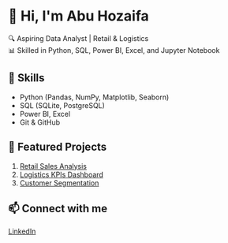 # 👋 Hi, I'm Abu Hozaifa

🔍 Aspiring Data Analyst | Retail & Logistics  
📊 Skilled in Python, SQL, Power BI, Excel, and Jupyter Notebook  

## 🔧 Skills
- Python (Pandas, NumPy, Matplotlib, Seaborn)
- SQL (SQLite, PostgreSQL)
- Power BI, Excel
- Git & GitHub

## 📌 Featured Projects
1. [Retail Sales Analysis](https://github.com/AbuHozaifa/Retail-Sales-Analysis)  
2. [Logistics KPIs Dashboard](https://github.com/AbuHozaifa/Logistics-KPI-Dashboard)  
3. [Customer Segmentation](https://github.com/AbuHozaifa/Customer-Segmentation)  

## 📫 Connect with me
[LinkedIn](https://www.linkedin.com/in/your-linkedin)
